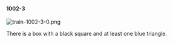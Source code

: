 #### 1002-3
![train-1002-3-0.png](https://github.com/lil-lab/nlvr/raw/master/nlvr/train/images/26/train-1002-3-0.png "train-1002-3-0.png")

There is a box with a black square and at least one blue triangle.